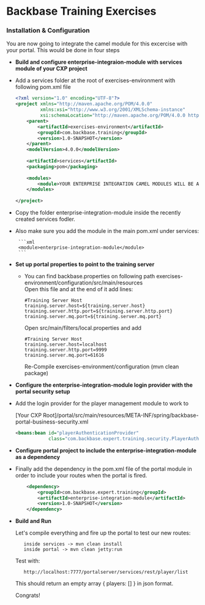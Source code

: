 # Backbase Training Exercises

### Installation & Configuration

You are now going to integrate the camel module for this excercise with your portal.
This would be done in four steps 

- **Build and configure enterprise-integraion-module with services  module of your CXP project**
 -  Add a services folder at the root of exercises-environment with following pom.xml file

    ```xml
    <?xml version="1.0" encoding="UTF-8"?>
    <project xmlns="http://maven.apache.org/POM/4.0.0"
             xmlns:xsi="http://www.w3.org/2001/XMLSchema-instance"
             xsi:schemaLocation="http://maven.apache.org/POM/4.0.0 http://maven.apache.org/xsd/maven-4.0.0.xsd">
        <parent>
            <artifactId>exercises-environment</artifactId>
            <groupId>com.backbase.training</groupId>
            <version>1.0-SNAPSHOT</version>
        </parent>
        <modelVersion>4.0.0</modelVersion>
         
        <artifactId>services</artifactId>
        <packaging>pom</packaging>
         
        <modules>
            <module>YOUR ENTERPRISE INTEGRATION CAMEL MODULES WILL BE ADDED HERE</module>
        </modules>
         
    </project>
    ```

  - Copy the folder enterprise-integration-module inside the recently created services fodler.

  - Also make sure you add the module in the main pom.xml under services:

         ```xml
         <module>enterprise-integration-module</module>
         ```

- **Set up portal properties to point to the training server**

  - You can find backbase.properties on following path exercises-environment/configuration/src/main/resources  
    Open this file and at the end of it add lines:

    ```    
    #Training Server Host
    training.server.host=${training.server.host}
    training.server.http.port=${training.server.http.port}
    training.server.mq.port=${training.server.mq.port}
    ```

    Open src/main/filters/local.properties and add
             
    ```
    #Training Server Host
    training.server.host=localhost
    training.server.http.port=9999
    training.server.mq.port=61616
    ```

    Re-Compile exercises-environment/configuration (mvn clean package)

- **Configure the enterprise-integration-module login provider with the portal security setup**

 - Add the login provider for the player management module to work to

    [Your CXP Root]/portal/src/main/resources/META-INF/spring/backbase-portal-business-security.xml

    ```xml
    <beans:bean id="playerAuthenticationProvider"
                class="com.backbase.expert.training.security.PlayerAuthenticationProvider"/> 
    ```

- **Configure portal project to include the enterprise-integration-module as a dependency**

 - Finally add the dependency in the pom.xml file of the portal module in order to include your routes when the portal is fired.

   ```xml
       <dependency>
           <groupId>com.backbase.expert.training</groupId>
           <artifactId>enterprise-integration-module</artifactId>
           <version>1.0-SNAPSHOT</version>
       </dependency>
   ```

- **Build and Run** 

   Let's compile everything and fire up the portal to test our new routes:

         inside services -> mvn clean install
         inside portal -> mvn clean jetty:run

   Test with:

         http://localhost:7777/portalserver/services/rest/player/list

   This should return an empty array { players: [] } in json format.

   Congrats!
